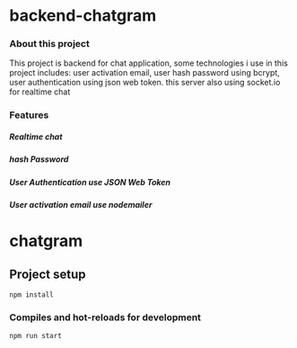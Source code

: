# backend-chatgram

### About this project

This project is backend for chat application, some technologies i use in this project includes: user activation email, user hash password using bcrypt, user authentication using json web token. this server also using socket.io for realtime chat

### Features

##### Realtime chat
##### hash Password
##### User Authentication use JSON Web Token
##### User activation email use nodemailer

# chatgram

## Project setup
```
npm install
```

### Compiles and hot-reloads for development
```
npm run start
```
